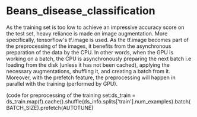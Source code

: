 # Beans_disease_classification
As the training set is too low to achieve an impressive accuracy score on the test set, heavy reliance is made on image augmentation. More specifically, tensorflow's tf.image is used. As the tf.image becomes part of the preprocessing of the images, it benefits from the asynchronous preparation of the data by the CPU. In other words, when the GPU is working on a batch, the CPU is asynchronously preparing the next batch i.e loading from the disk (unless it has not been cached), applying the necessary augmentations, shuffling it, and creating a batch from it. Moreover, with the prefetch feature, the preprocessing will happen in parallel with the training (performed by GPU).

(code for preprocessing of the training set:ds_train = ds_train.map(f).cache().shuffle(ds_info.splits['train'].num_examples).batch(BATCH_SIZE).prefetch(AUTOTUNE)
